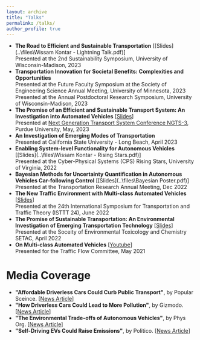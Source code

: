 ```yaml
---
layout: archive
title: "Talks"
permalink: /talks/
author_profile: true
---
```


* **The Road to Efficient and Sustainable Transportation** [[Slides](..\files\Wissam Kontar - Lightning Talk.pdf)] <br>
Presented at the 2nd Sustainability Symposium, University of Wisconsin-Madison, 2023
* **Transportation Innovation for Societal Benefits: Complexities and Opportunities** <br>
Presented at the Future Faculty Symposium at the Society of Engineering Science Annual Meeting, University of Minnesota, 2023 <br>
Presented at the Annual Postdoctoral Research Symposium, University of Wisconsin-Madison, 2023
* **The Promise of an Efficient and Sustainable Transport System: An Investigation into Automated Vehicles** [[Slides](..\files\NGTS_3_Talk.pdf)] <br> 
Presented at [Next Generation Transport System Conference NGTS-3](https://www.ngts2023.nextrans.org/), Purdue University, May, 2023 
* **An Investigation of Emerging Modes of Transportation** <br>
Presented at California State University - Long Beach, April 2023
* **Enabling System-level Functionality for Autonomous Vehicles** [[Slides](..\files\Wissam Kontar - Rising Stars.pdf)]<br>
Presented at the Cyber-Physical Systems (CPS) Rising Stars, University of Virginia, 2022
* **Bayesian Methods for Uncertainty Quantification in Autonomous Vehicles Car-following Control** [[Slides](..\files\Bayesian Poster.pdf)] <br> 
Presented at the Transportation Research Annual Meeting, Dec 2022
* **The New Traffic Environment with Multi-class Automated Vehicles** [[Slides](..\files\ISTTT24_Presentation/pdf)] <br> 
Presented at the 24th International Symposium for Transportation and Traffic Theory (ISTTT 24), June 2022
* **The Promise of Sustainable Transportation: An Environmental Investigation of Emerging Transportation Technology** [[Slides](..\files\SETAC_Presentation.pdf)]   <br>
Presented at the Soceity of Environmental Toxicology and Chemistry SETAC, April 2022
* **On Multi-class Automated Vehicles** [[Youtube](https://www.youtube.com/watch?v=okmAiD5KeiE)] <br>
Presented for the Traffic Flow Committee, May 2021

Media Coverage
=====

* **"Affordable Driverless Cars Could Curb Public Transport"**, by Popular Sceince. [[News Article](https://www.popsci.com/technology/driverless-cars-sustainable/?taid=60aa35b701ef8e00017b4bec&utm_campaign=trueanthem_trending-content&utm_medium=social&utm_source=twitter)]
* **"How Driverless Cars Could Lead to More Pollution"**, by Gizmodo. [[News Article](https://gizmodo.com/how-driverless-cars-could-lead-to-more-pollution-1846955880?utm_content=gizmodo&utm_source=twitter&utm_medium=SocialMarketing&utm_campaign=dlvrit)]
* **"The Environmental Trade-offs of Autonomous Vehicles"**, by Phys Org. [[News Article](https://phys.org/news/2021-05-environmental-trade-offs-autonomous-vehicles.html)]
* **"Self-Driving EVs Could Raise Emissions"**, by Politico. [[News Article](https://subscriber.politicopro.com/article/eenews/1063733277)]
